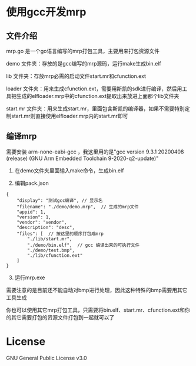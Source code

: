 # 使用gcc开发mrp

## 文件介绍

mrp.go 是一个go语言编写的mrp打包工具，主要用来打包资源文件

demo 文件夹：存放的是gcc编写的mrp源码，运行make生成bin.elf

lib 文件夹：存放mrp必需的启动文件start.mr和cfunction.ext

loader 文件夹：用来生成cfunction.ext，需要用斯凯的sdk进行编译，然后用工具把生成的elfloader.mrp中的cfunction.ext提取出来放进上面那个lib文件夹

start.mr 文件夹：用来生成start.mr，里面包含斯凯的编译器，如果不需要特别定制start.mr则直接使用elfloader.mrp内的start.mr即可

## 编译mrp

需要安装 arm-none-eabi-gcc ，我这里用的是"gcc version 9.3.1 20200408 (release) (GNU Arm Embedded Toolchain 9-2020-q2-update)"

1. 在demo文件夹里面输入make命令，生成bin.elf

2. 编辑pack.json
```
{
    "display": "测试gcc编译", // 显示名
    "filename": "./demo/demo.mrp",  // 生成的mrp文件
    "appid": 1,
    "version": 1,
    "vendor": "vendor",
    "description": "desc",
    "files": [  // 按这里的顺序打包成mrp
        "./lib/start.mr",
        "./demo/bin.elf",  // gcc 编译出来的可执行文件
        "./demo/test.bmp",
        "./lib/cfunction.ext"
    ]
}
```
3. 运行mrp.exe

需要注意的是目前还不能自动对bmp进行处理，因此这种特殊的bmp需要用其它工具生成

你也可以使用其它mrp打包工具，只需要将bin.elf、start.mr、cfunction.ext和你的其它需要打包的资源文件打包到一起就可以了

# License

GNU General Public License v3.0
